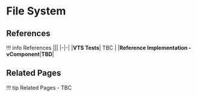 # File System

## References

!!! info References
    |||
    |-|-|
    |**VTS Tests**| TBC |
    |**Reference Implementation - vComponent**|**TBD**|

## Related Pages

!!! tip Related Pages
    - TBC
